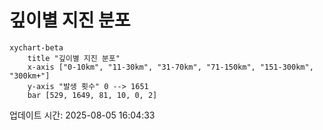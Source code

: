 # 깊이별 지진 분포

```mermaid
xychart-beta
    title "깊이별 지진 분포"
    x-axis ["0-10km", "11-30km", "31-70km", "71-150km", "151-300km", "300km+"]
    y-axis "발생 횟수" 0 --> 1651
    bar [529, 1649, 81, 10, 0, 2]
```

업데이트 시간: 2025-08-05 16:04:33
